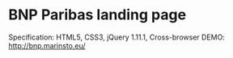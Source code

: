 # BNP Paribas landing page

Specification: HTML5, CSS3, jQuery 1.11.1, Cross-browser
DEMO: <a href="http://bnp.marinsto.eu/" target="_blank" title="BNP PARIBAS HTML TEMPLATE BY MARISNKI">http://bnp.marinsto.eu/</a>
